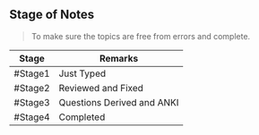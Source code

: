 ## Stage of Notes
> To make sure the topics are free from errors and complete. 

| Stage   | Remarks                    |
| ------- | -------------------------- |
| #Stage1 | Just Typed                 |
| #Stage2 | Reviewed and Fixed         |
| #Stage3 | Questions Derived and ANKI |
| #Stage4 | Completed                  |
